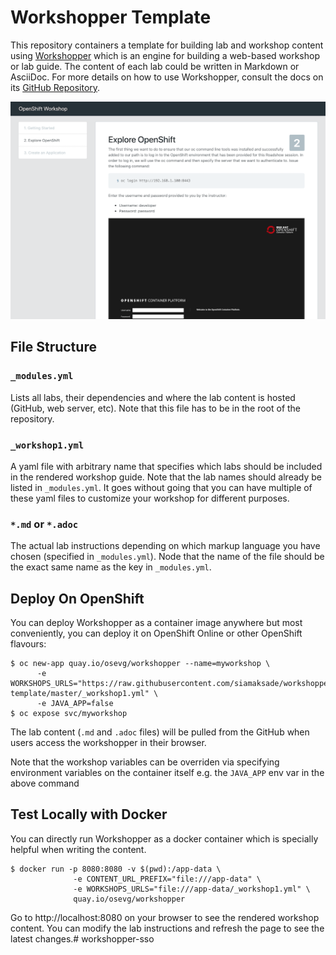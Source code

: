 # Workshopper Template

This repository containers a template for building lab and workshop content using [Workshopper](https://github.com/openshift-evangelists/workshopper) which is an engine for building a web-based workshop 
or lab guide. The content of each lab could be written in Markdown or AsciiDoc. For more details on how to 
use Workshopper, consult the docs on its [GitHub Repository](https://github.com/openshift-evangelists/workshopper).

![Workshopper](images/workshopper.png)

## File Structure

### `_modules.yml`
Lists all labs, their dependencies and where the lab content is hosted (GitHub, web server, etc). Note that this file has to be in the root of the repository.

### `_workshop1.yml`
A yaml file with arbitrary name that specifies which labs should be included in the rendered workshop guide. Note that the lab names should already be listed in `_modules.yml`. It goes without going that you can have multiple of these yaml files to customize your workshop for different purposes.

### `*.md` or `*.adoc`
The actual lab instructions depending on which markup language you have chosen (specified in `_modules.yml`). Node that the name of the file should be the exact same name as the key in `_modules.yml`.

## Deploy On OpenShift

You can deploy Workshopper as a container image anywhere but most conveniently, you can deploy it on OpenShift Online or other OpenShift flavours:

```
$ oc new-app quay.io/osevg/workshopper --name=myworkshop \
      -e WORKSHOPS_URLS="https://raw.githubusercontent.com/siamaksade/workshopper-template/master/_workshop1.yml" \
      -e JAVA_APP=false 
$ oc expose svc/myworkshop
```

The lab content (`.md` and `.adoc` files) will be pulled from the GitHub when users access the workshopper in 
their browser.

Note that the workshop variables can be overriden via specifying environment variables on the container itself e.g. the `JAVA_APP` env var in the above command

## Test Locally with Docker

You can directly run Workshopper as a docker container which is specially helpful when writing the content.
```
$ docker run -p 8080:8080 -v $(pwd):/app-data \
              -e CONTENT_URL_PREFIX="file:///app-data" \
              -e WORKSHOPS_URLS="file:///app-data/_workshop1.yml" \
              quay.io/osevg/workshopper
```

Go to http://localhost:8080 on your browser to see the rendered workshop content. You can modify the lab instructions 
and refresh the page to see the latest changes.# workshopper-sso
